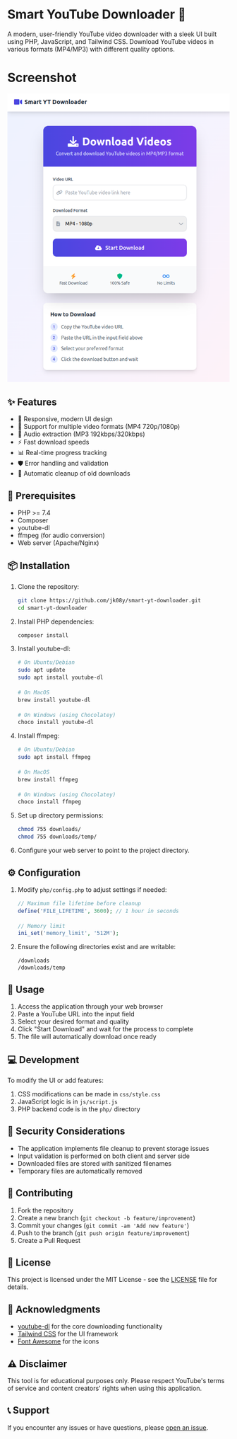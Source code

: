 # Smart YouTube Downloader 🎥

A modern, user-friendly YouTube video downloader with a sleek UI built using PHP, JavaScript, and Tailwind CSS. Download YouTube videos in various formats (MP4/MP3) with different quality options.

# Screenshot

![Smart YT Downloader Interface](https://raw.githubusercontent.com/jk08y/smart-yt-downloader/refs/heads/main/screenshots/screenshot_11-19%2023-02-19.png)

## ✨ Features

* 📱 Responsive, modern UI design
* 🎥 Support for multiple video formats (MP4 720p/1080p)
* 🎵 Audio extraction (MP3 192kbps/320kbps)
* ⚡ Fast download speeds
* 📊 Real-time progress tracking
* 🛡️ Error handling and validation
* 🧹 Automatic cleanup of old downloads



## 🔧 Prerequisites

* PHP >= 7.4
* Composer
* youtube-dl
* ffmpeg (for audio conversion)
* Web server (Apache/Nginx)

## 📦 Installation

1. Clone the repository:
   ```bash
   git clone https://github.com/jk08y/smart-yt-downloader.git
   cd smart-yt-downloader
   ```

2. Install PHP dependencies:
   ```bash
   composer install
   ```

3. Install youtube-dl:
   ```bash
   # On Ubuntu/Debian
   sudo apt update
   sudo apt install youtube-dl

   # On MacOS
   brew install youtube-dl

   # On Windows (using Chocolatey)
   choco install youtube-dl
   ```

4. Install ffmpeg:
   ```bash
   # On Ubuntu/Debian
   sudo apt install ffmpeg

   # On MacOS
   brew install ffmpeg

   # On Windows (using Chocolatey)
   choco install ffmpeg
   ```

5. Set up directory permissions:
   ```bash
   chmod 755 downloads/
   chmod 755 downloads/temp/
   ```

6. Configure your web server to point to the project directory.

## ⚙️ Configuration

1. Modify `php/config.php` to adjust settings if needed:
   ```php
   // Maximum file lifetime before cleanup
   define('FILE_LIFETIME', 3600); // 1 hour in seconds

   // Memory limit
   ini_set('memory_limit', '512M');
   ```

2. Ensure the following directories exist and are writable:
   ```
   /downloads
   /downloads/temp
   ```

## 🚀 Usage

1. Access the application through your web browser
2. Paste a YouTube URL into the input field
3. Select your desired format and quality
4. Click "Start Download" and wait for the process to complete
5. The file will automatically download once ready

## 💻 Development

To modify the UI or add features:

1. CSS modifications can be made in `css/style.css`
2. JavaScript logic is in `js/script.js`
3. PHP backend code is in the `php/` directory

## 🔐 Security Considerations

* The application implements file cleanup to prevent storage issues
* Input validation is performed on both client and server side
* Downloaded files are stored with sanitized filenames
* Temporary files are automatically removed

## 🤝 Contributing

1. Fork the repository
2. Create a new branch (`git checkout -b feature/improvement`)
3. Commit your changes (`git commit -am 'Add new feature'`)
4. Push to the branch (`git push origin feature/improvement`)
5. Create a Pull Request

## 📝 License

This project is licensed under the MIT License - see the [LICENSE](LICENSE) file for details.

## 🙏 Acknowledgments

* [youtube-dl](https://youtube-dl.org/) for the core downloading functionality
* [Tailwind CSS](https://tailwindcss.com/) for the UI framework
* [Font Awesome](https://fontawesome.com/) for the icons

## ⚠️ Disclaimer

This tool is for educational purposes only. Please respect YouTube's terms of service and content creators' rights when using this application.

## 📞 Support

If you encounter any issues or have questions, please [open an issue](https://github.com/jk08y/smart-yt-downloader/issues).

<!-- Link References -->
[youtube-dl]: https://youtube-dl.org/
[tailwind]: https://tailwindcss.com/
[fontawesome]: https://fontawesome.com/



